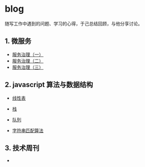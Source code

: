 # blog

随写工作中遇到的问题、学习的心得，于己总结回顾，与他分享讨论。

## 1. 微服务

- [服务治理（一）](https://github.com/chenchunyong/blog/blob/master/microservice/serviceRegister.md)
- [服务治理（二）](https://github.com/chenchunyong/blog/blob/master/microservice/serviceFind.md)
- [服务治理（三）](https://github.com/chenchunyong/blog/blob/master/microservice/serviceLoadBalance.md)

## 2. javascript 算法与数据结构

- [线性表](https://github.com/chenchunyong/blog/blob/master/algorithm/%E7%BA%BF%E6%80%A7%E8%A1%A8.md)
- [栈](https://github.com/chenchunyong/blog/blob/master/algorithm/%E6%A0%88.md)
- [队列](https://github.com/chenchunyong/blog/blob/master/algorithm/%E9%98%9F%E5%88%97.md)

- [字符串匹配算法](https://github.com/chenchunyong/blog/blob/master/algorithm/%E5%AD%97%E7%AC%A6%E4%B8%B2%E5%8C%B9%E9%85%8D%E7%AE%97%E6%B3%95.md)

## 3. 技术周刊

- 
